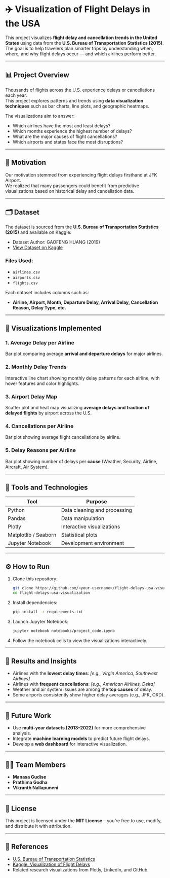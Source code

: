 
# ✈️ Visualization of Flight Delays in the USA

This project visualizes **flight delay and cancellation trends in the United States** using data from the **U.S. Bureau of Transportation Statistics (2015)**. The goal is to help travelers plan smarter trips by understanding when, where, and why flight delays occur — and which airlines perform better.

---

## 📊 Project Overview

Thousands of flights across the U.S. experience delays or cancellations each year.  
This project explores patterns and trends using **data visualization techniques** such as bar charts, line plots, and geographic heatmaps.

The visualizations aim to answer:
- Which airlines have the most and least delays?
- Which months experience the highest number of delays?
- What are the major causes of flight cancellations?
- Which airports and states face the most disruptions?

---

## 🧠 Motivation

Our motivation stemmed from experiencing flight delays firsthand at JFK Airport.  
We realized that many passengers could benefit from predictive visualizations based on historical delay and cancellation data.

---

## 🗂️ Dataset

The dataset is sourced from the **U.S. Bureau of Transportation Statistics (2015)** and available on Kaggle:

- Dataset Author: GAOFENG HUANG (2019)  
- [View Dataset on Kaggle](https://www.kaggle.com/code/together/visualization-flight-delays/data)

### Files Used:
- `airlines.csv`
- `airports.csv`
- `flights.csv`

Each dataset includes columns such as:
- **Airline, Airport, Month, Departure Delay, Arrival Delay, Cancellation Reason, Delay Type, etc.**

---

## 🧩 Visualizations Implemented

### 1. **Average Delay per Airline**
Bar plot comparing average **arrival and departure delays** for major airlines.

### 2. **Monthly Delay Trends**
Interactive line chart showing monthly delay patterns for each airline, with hover features and color highlights.

### 3. **Airport Delay Map**
Scatter plot and heat map visualizing **average delays and fraction of delayed flights** by airport across the U.S.

### 4. **Cancellations per Airline**
Bar plot showing average flight cancellations by airline.

### 5. **Delay Reasons per Airline**
Bar plot showing number of delays per **cause** (Weather, Security, Airline, Aircraft, Air System).

---

## 🧮 Tools and Technologies

| Tool | Purpose |
|------|----------|
| Python | Data cleaning and processing |
| Pandas | Data manipulation |
| Plotly | Interactive visualizations |
| Matplotlib / Seaborn | Statistical plots |
| Jupyter Notebook | Development environment |

---

## ⚙️ How to Run

1. Clone this repository:
   ```bash
   git clone https://github.com/<your-username>/flight-delays-usa-visualization.git
   cd flight-delays-usa-visualization
   ```

2. Install dependencies:
   ```bash
   pip install -r requirements.txt
   ```

3. Launch Jupyter Notebook:
   ```bash
   jupyter notebook notebooks/project_code.ipynb
   ```

4. Follow the notebook cells to view the visualizations interactively.

---

## 🧾 Results and Insights

- Airlines with the **lowest delay times**: *[e.g., Virgin America, Southwest Airlines]*  
- Airlines with **frequent cancellations**: *[e.g., American Airlines, Delta]*  
- Weather and air system issues are among the **top causes** of delay.  
- Some airports consistently show higher delay averages (e.g., JFK, ORD).  

---

## 🚀 Future Work

- Use **multi-year datasets (2013–2022)** for more comprehensive analysis.
- Integrate **machine learning models** to predict future flight delays.
- Develop a **web dashboard** for interactive visualization.

---

## 👨‍💻 Team Members

- **Manasa Gudise**  
- **Prathima Godha**  
- **Vikranth Nallapuneni**

---

## 🧾 License

This project is licensed under the **MIT License** – you’re free to use, modify, and distribute it with attribution.

---

## 📎 References

- [U.S. Bureau of Transportation Statistics](https://www.transtats.bts.gov/)
- [Kaggle: Visualization of Flight Delays](https://www.kaggle.com/code/together/visualization-flight-delays)
- Related research visualizations from Plotly, LinkedIn, and GitHub.
